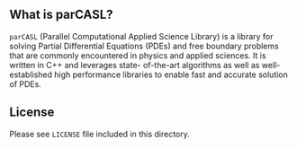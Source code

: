 What is parCASL? 
--- 

`parCASL` (Parallel Computational Applied Science Library) is a library for
solving Partial Differential Equations (PDEs) and free boundary problems that are commonly encountered in
physics and applied sciences. It is written in C++ and leverages state-
of-the-art algorithms as well as well-established high performance libraries to
enable fast and accurate solution of PDEs.

License
-- 
Please see `LICENSE` file included in this directory.
